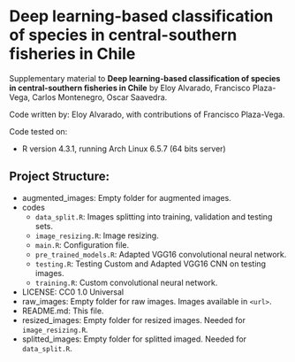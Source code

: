 # Deep learning-based classification of species in central-southern fisheries in Chile

Supplementary material to **Deep learning-based classification of species in central-southern fisheries in Chile** by Eloy Alvarado, Francisco Plaza-Vega, Carlos Montenegro, Oscar Saavedra.

Code written by: Eloy Alvarado, with contributions of Francisco Plaza-Vega.

Code tested on:

- R version 4.3.1, running Arch Linux 6.5.7 (64 bits server)

 ## Project Structure:

- augmented_images: Empty folder for augmented images.
- codes
    - ```data_split.R```: Images splitting into training, validation and testing sets.
    - ```image_resizing.R```: Image resizing.
    - ```main.R```: Configuration file.
    - ```pre_trained_models.R```: Adapted VGG16 convolutional neural network.
    - ```testing.R```: Testing Custom and Adapted VGG16 CNN on testing images.
    - ```training.R```: Custom convolutional neural network.
- LICENSE: CC0 1.0 Universal
- raw_images: Empty folder for raw images. Images available in ```<url>```.
- README.md: This file.
- resized_images: Empty folder for resized images. Needed for ```image_resizing.R```.
- splitted_images: Empty folder for splitted imaged. Needed for ```data_split.R```.
